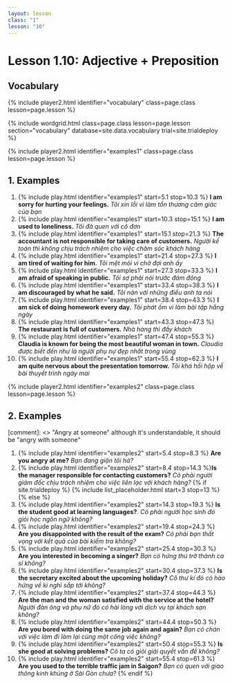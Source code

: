 ```yaml
---
layout: lesson
class: "1"
lesson: "10"
---
```



# Lesson 1.10: Adjective + Preposition 


## Vocabulary 
{% include player2.html identifier="vocabulary" class=page.class lesson=page.lesson %}

{% include wordgrid.html 
		class=page.class 
		lesson=page.lesson 
		section="vocabulary"
		database=site.data.vocabulary 
		trial=site.trialdeploy %}



{% include player2.html identifier="examples1" class=page.class lesson=page.lesson %}

## 1. Examples

1. {% include play.html identifier="examples1" start=5.1 stop=10.3 %} **I am sorry for hurting your feelings.** *Tôi xin lỗi vì làm tổn thương cảm giác của bạn* 
2. {% include play.html identifier="examples1" start=10.3 stop=15.1 %} **I am used to loneliness.** *Tôi đã quen với cô đơn*
3. {% include play.html identifier="examples1" start=15.1 stop=21.3 %} **The accountant is not responsible for taking care of customers.** *Người kế toán thì không chịu trách nhiệm cho việc chăm sóc khách hàng*
4. {% include play.html identifier="examples1" start=21.4 stop=27.3 %} **I am tired of waiting for him.** *Tôi mệt mỏi vì chờ đợi anh ấy*
5. {% include play.html identifier="examples1" start=27.3 stop=33.3 %} **I am afraid of speaking in public.** *Tôi sợ phải nói trước đám đông*
6. {% include play.html identifier="examples1" start=33.4 stop=38.3 %} **I am discouraged by what he said.** *Tôi nản với những điều anh ta nói*
7. {% include play.html identifier="examples1" start=38.4 stop=43.3 %} **I am sick of doing homework every day.** *Tôi phát ốm vì làm bài tập hằng ngày*
8. {% include play.html identifier="examples1" start=43.3 stop=47.3 %} **The restaurant is full of customers.** *Nhà hàng thì đầy khách*
9. {% include play.html identifier="examples1" start=47.4 stop=55.3 %} **Claudia is known for being the most beautiful woman in town.** *Claudia được biết đến như là người phụ nự đẹp nhất trong vùng* 
10. {% include play.html identifier="examples1" start=55.4 stop=62.3 %} **I am quite nervous about the presentation tomorrow.** *Tôi khá hồi hộp về bài thuyết trình ngày mai*


{% include player2.html identifier="examples2" class=page.class lesson=page.lesson %}
## 2. Examples 

[comment]: <> "Angry at someone" although it's understandable, it should be "angry with someone"

1. {% include play.html identifier="examples2" start=5.4 stop=8.3 %} **Are you angry at me?**
*Bạn đang giận tôi hả?*  
2. {% include play.html identifier="examples2" start=8.4 stop=14.3 %}**Is the manager responsible for contacting customers?**
*Có phải người giám đốc chịu trách nhiệm cho việc liên lạc với khách hàng?*
{% if site.trialdeploy %}
	{% include list_placeholder.html start=3 stop=13 %}
	{% else %}
3. {% include play.html identifier="examples2" start=14.3 stop=19.3 %} **Is the student good at learning languages?**.
*Có phải người học sinh đó giỏi học ngôn ngữ không?*
4. {% include play.html identifier="examples2" start=19.4 stop=24.3 %} **Are you disappointed with the result of the exam?**
*Có phải bạn thất vọng với kết quả của bài kiểm tra không?*
5. {% include play.html identifier="examples2" start=25.4 stop=30.3 %} **Are you interested in becoming a singer?**
   *Bạn có hứng thú trở thành ca sĩ không?*
6. {% include play.html identifier="examples2" start=30.4 stop=37.3 %} **Is the secretary excited about the upcoming holiday?**
*Cô thư kí đó có hào hứng về kì nghỉ sắp tới không?*
7. {% include play.html identifier="examples2" start=37.4 stop=44.3 %} **Are the man and the woman satisfied with the service at the hotel?**
*Người đàn ông và phụ nữ đó có hài lòng với dịch vụ tại khách sạn không?*
8. {% include play.html identifier="examples2" start=44.4 stop=50.3 %} **Are you bored with doing the same job again and again?**
*Bạn có chán với việc làm đi làm lại cùng một công việc không?*
9. {% include play.html identifier="examples2" start=50.4 stop=55.3 %} **Is she good at solving problems?**
*Cô ta có giỏi giải quyết vấn đề không?*
10. {% include play.html identifier="examples2" start=55.4 stop=61.3 %} **Are you used to the terrible traffic jam in Saigon?**
*Bạn có quen với giao thông kinh khủng ở Sài Gòn chưa?*
	{% endif %}